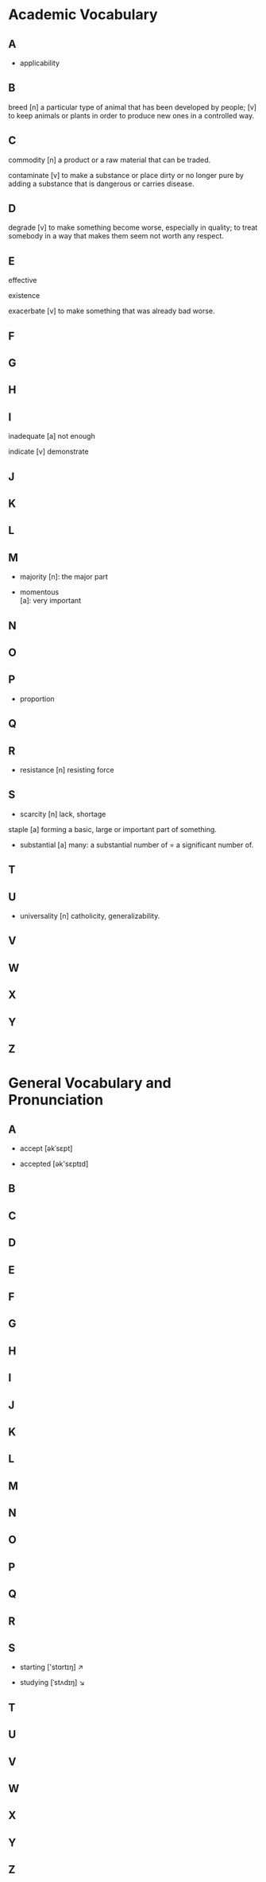 # Academic Vocabulary

## A

* applicability

## B

breed
    [n] a particular type of animal that has been developed by people; 
    [v] to keep animals or plants in order to produce new ones in a controlled way.

## C

commodity
    [n] a product or a raw material that can be traded.

contaminate
    [v] to make a substance or place dirty or no longer pure by adding a substance that is dangerous or carries disease.

## D

degrade
    [v] to make something become worse, especially in quality; to treat somebody in a way that makes them seem not worth any respect.

## E

effective

existence

exacerbate
    [v] to make something that was already bad worse.

## F

## G

## H

## I

inadequate 
    [a] not enough

indicate
    [v] demonstrate

## J

## K

## L

## M

* majority
    [n]: the major part

* momentous   
    [a]: very important

## N

## O

## P

* proportion

## Q

## R

* resistance
    [n] resisting force

## S

* scarcity
    [n] lack, shortage

staple
    [a] forming a basic, large or important part of something.

* substantial
    [a] many: a substantial number of = a significant number of.

## T

## U

* universality
    [n] catholicity, generalizability.

## V

## W

## X

## Y

## Z

# General Vocabulary and Pronunciation

## A

* accept  [əkˈsɛpt]

* accepted   [ək'sɛptɪd]

## B

## C

## D

## E

## F

## G

## H

## I

## J

## K

## L

## M

## N

## O

## P

## Q

## R

## S

* starting  ['stɑrtɪŋ]  ↗

* studying  [ˈstʌdɪŋ] ↘

## T

## U


## V

## W

## X

## Y

## Z

